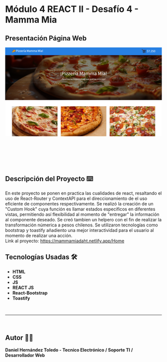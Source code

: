 # Módulo 4 REACT II - Desafío 4 - Mamma Mia

## Presentación Página Web

![Presentación Página Web](./public/img/MammaMiaRDM.png)

## <br/>

<br/>

## Descripción del Proyecto ⌨️

En este proyecto se ponen en practica las cualidades de react, resaltando el uso de React-Router y ContextAPI para el direccionamiento de el uso eficiente de componentes respectivamente.
Se realizó la creación de un "Custom Hook" cuya función es llamar estados especificos en diferentes vistas, permitiendo así flexibilidad al momento de "entregar" la información al componente deseado.
Se creó tambien un helpero con el fin de realizar la transformación númerica a pesos chilenos.
Se utilizaron tecnologías como bootstrap y toastify añadiento una mejor interactividad para el usuario al momento de realizar una acción.
<br/>
Link al proyecto: https://mammamiadaht.netlify.app/Home

## Tecnologías Usadas 🛠️

- **HTML**
- **CSS**
- **JS**
- **REACT JS**
- **React-Bootstrap**
- **Toastify**

<br/>

---

<br>

## Autor 👨‍💻

**Daniel Hernández Toledo - Tecnico Electrónico / Soporte TI / Desarrollador Web**